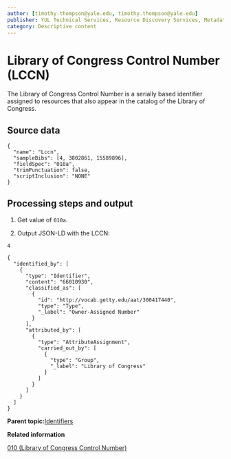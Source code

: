 ```yaml
---
author: [timothy.thompson@yale.edu, timothy.thompson@yale.edu]
publisher: YUL Technical Services, Resource Discovery Services, Metadata Services Unit
category: Descriptive content
---
```


# Library of Congress Control Number \(LCCN\)

The Library of Congress Control Number is a serially based identifier assigned to resources that also appear in the catalog of the Library of Congress.

## Source data

```
{
  "name": "Lccn",
  "sampleBibs": [4, 3802861, 15589896],
  "fieldSpec": "010a",
  "trimPunctuation": false,
  "scriptInclusion": "NONE"
}
```

## Processing steps and output

1.  Get value of `010a`.

2.  Output JSON-LD with the LCCN:


`4`

```
{
  "identified_by": [
    {
      "type": "Identifier",
      "content": "66010930",
      "classified_as": [
        {
          "id": "http://vocab.getty.edu/aat/300417440",
          "type": "Type",
          "_label": "Owner-Assigned Number"
        }
      ],
      "attributed_by": [
        {
          "type": "AttributeAssignment",
          "carried_out_by": [
            {
              "type": "Group",
              "_label": "Library of Congress"
            }
          ]
        }
      ]
    }
  ]
}
```

**Parent topic:**[Identifiers](../../concepts/identifiers.md)

**Related information**  


[010 \(Library of Congress Control Number\)](../../tables/010_bib_table.md)

